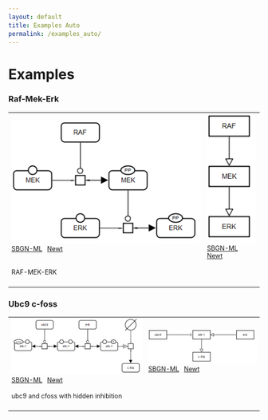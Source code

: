 ```yaml
---
layout: default
title: Examples Auto
permalink: /examples_auto/
---
```


# Examples

<h3>Raf-Mek-Erk</h3>
<table>
	<tr style="font-size:90%;">
		<td class="example-cell">
			<img src="../examples_auto/raf-mek-erk/pd.png" width="400.0" />
			<br />
			<a href="../examples_auto/raf-mek-erk/pd.sbgn">SBGN-ML</a>&ensp;			<a href="http://web.newteditor.org/?URL=https://pd2af.github.io/examples_auto/raf-mek-erk/pd.sbgn" target="_blank">Newt</a>
		</td>		<td class="example-cell">
			<img src="../examples_auto/raf-mek-erk/af.png" width="97.73299748110831" />
			<br />
			<a href="../examples_auto/raf-mek-erk/af.sbgn">SBGN-ML</a>&ensp;			<a href="http://web.newteditor.org/?URL=https://pd2af.github.io/examples_auto/raf-mek-erk/af.sbgn" target="_blank">Newt</a>
		</td>
	</tr>
	<tr style="line-height: 3em">
		<td colspan="2" style="text-align:left; font-size:90%;">RAF-MEK-ERK</td>
	</tr>
	<tr style="line-height: 3em">
		<td colspan="2" style="text-align:left; font-size:90%;"></td>
	</tr>
</table>

<h3>Ubc9 c-foss</h3>
<table>
	<tr style="font-size:90%;">
		<td class="example-cell">
			<img src="../examples_auto/ubc9-cfoss/pd.png" width="400.0" />
			<br />
			<a href="../examples_auto/ubc9-cfoss/pd.sbgn">SBGN-ML</a>&ensp;			<a href="http://web.newteditor.org/?URL=https://pd2af.github.io/examples_auto/ubc9-cfoss/pd.sbgn" target="_blank">Newt</a>
		</td>		<td class="example-cell">
			<img src="../examples_auto/ubc9-cfoss/af.png" width="326.85337726523886" />
			<br />
			<a href="../examples_auto/ubc9-cfoss/af.sbgn">SBGN-ML</a>&ensp;			<a href="http://web.newteditor.org/?URL=https://pd2af.github.io/examples_auto/ubc9-cfoss/af.sbgn" target="_blank">Newt</a>
		</td>
	</tr>
	<tr style="line-height: 3em">
		<td colspan="2" style="text-align:left; font-size:90%;">ubc9 and cfoss with hidden inhibition</td>
	</tr>
	<tr style="line-height: 3em">
		<td colspan="2" style="text-align:left; font-size:90%;"></td>
	</tr>
</table>
